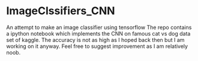 # ImageClssifiers_CNN
An attempt to make an image classifier using tensorflow 
The repo contains a ipython notebook which implements the CNN on famous cat vs dog data set of kaggle.
The accuracy is not as high as I hoped back then but I am working on it anyway.
Feel free to suggest improvement as I am relatively noob.
